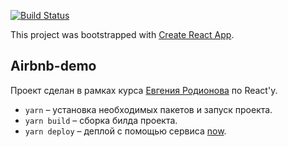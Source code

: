 [![Build Status](https://travis-ci.org/bearwithtornhands/airbnb-demo-frontend.svg?branch=master)](https://travis-ci.org/bearwithtornhands/airbnb-demo-frontend)

This project was bootstrapped with [Create React App](https://github.com/facebookincubator/create-react-app).

## Airbnb-demo

Проект сделан в рамках курса [Евгения Родионова](https://erodionov.ru/) по React'y.

* `yarn` – установка необходимых пакетов и запуск проекта.
* `yarn build` – сборка билда проекта.
* `yarn deploy` – деплой с помощью сервиса [now](https://zeit.co/now).